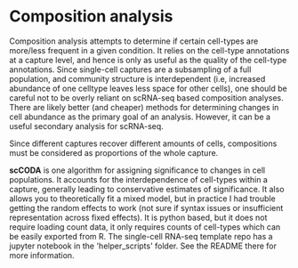 # Composition analysis

Composition analysis attempts to determine if certain cell-types are more/less
frequent in a given condition. It relies on the cell-type annotations at a 
capture level, and hence is only as useful as the quality of the cell-type annotations.
Since single-cell captures are a subsampling of a full population, and community
structure is interdependent (i.e, increased abundance of one celltype leaves less space for other cells),
one should be careful not to be overly reliant on scRNA-seq based composition analyses. 
There are likely better (and cheaper) methods for determining changes
in cell abundance as the primary goal of an analysis. However, it can be a useful
secondary analysis for scRNA-seq. 

Since different captures recover different amounts of cells, compositions must
be considered as proportions of the whole capture. 

**scCODA** is one algorithm for assigning significance to changes in cell populations. It accounts for the
interdependence of cell-types within a capture, generally leading to conservative estimates
of significance. It also allows you to theoretically fit a mixed model, but in practice I
had trouble getting the random effects to work (not sure if syntax issues or insufficient representation across
fixed effects). It is python based, but it does not require loading count data, it only requires
counts of cell-types which can be easily exported from R. The single-cell RNA-seq template
repo has a jupyter notebook in the 'helper_scripts' folder. See the README there for more information.